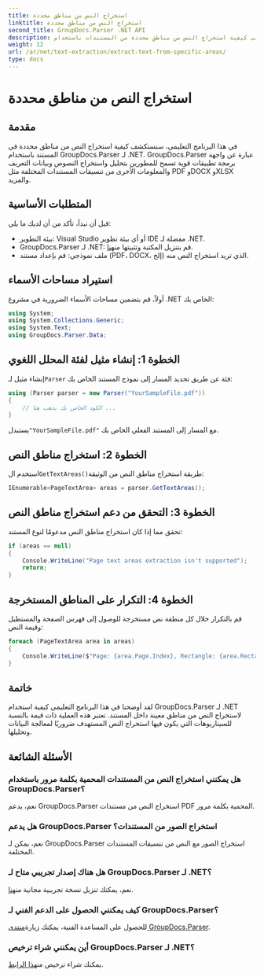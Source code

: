 ```yaml
---
title: استخراج النص من مناطق محددة
linktitle: استخراج النص من مناطق محددة
second_title: GroupDocs.Parser .NET API
description: تعرف على كيفية استخراج النص من مناطق محددة من المستندات باستخدام GroupDocs.Parser لـ .NET. دليل سهل خطوة بخطوة.
weight: 12
url: /ar/net/text-extraction/extract-text-from-specific-areas/
type: docs
---
```

# استخراج النص من مناطق محددة

## مقدمة
في هذا البرنامج التعليمي، سنستكشف كيفية استخراج النص من مناطق محددة في المستند باستخدام GroupDocs.Parser لـ .NET. GroupDocs.Parser عبارة عن واجهة برمجة تطبيقات قوية تسمح للمطورين بتحليل واستخراج النصوص وبيانات التعريف والمعلومات الأخرى من تنسيقات المستندات المختلفة مثل PDF وDOCX وXLSX والمزيد.
## المتطلبات الأساسية
قبل أن نبدأ، تأكد من أن لديك ما يلي:
- بيئة التطوير: Visual Studio أو أي بيئة تطوير IDE مفضلة لـ .NET.
-  GroupDocs.Parser لـ .NET: قم بتنزيل المكتبة وتثبيتها من[هنا](https://releases.groupdocs.com/parser/net/).
- ملف نموذجي: قم بإعداد مستند (PDF، DOCX، إلخ) الذي تريد استخراج النص منه.

## استيراد مساحات الأسماء
أولاً، قم بتضمين مساحات الأسماء الضرورية في مشروع .NET الخاص بك:
```csharp
using System;
using System.Collections.Generic;
using System.Text;
using GroupDocs.Parser.Data;
```
## الخطوة 1: إنشاء مثيل لفئة المحلل اللغوي
 إنشاء مثيل لـ`Parser` فئة عن طريق تحديد المسار إلى نموذج المستند الخاص بك:
```csharp
using (Parser parser = new Parser("YourSampleFile.pdf"))
{
    // الكود الخاص بك يذهب هنا ...
}
```
 يستبدل`"YourSampleFile.pdf"` مع المسار إلى المستند الفعلي الخاص بك.
## الخطوة 2: استخراج مناطق النص
 استخدم ال`GetTextAreas()`طريقة استخراج مناطق النص من الوثيقة:
```csharp
IEnumerable<PageTextArea> areas = parser.GetTextAreas();
```
## الخطوة 3: التحقق من دعم استخراج مناطق النص
تحقق مما إذا كان استخراج مناطق النص مدعومًا لنوع المستند:
```csharp
if (areas == null)
{
    Console.WriteLine("Page text areas extraction isn't supported");
    return;
}
```
## الخطوة 4: التكرار على المناطق المستخرجة
قم بالتكرار خلال كل منطقة نص مستخرجة للوصول إلى فهرس الصفحة والمستطيل وقيمة النص:
```csharp
foreach (PageTextArea area in areas)
{
    Console.WriteLine($"Page: {area.Page.Index}, Rectangle: {area.Rectangle}, Text: {area.Text}");
}
```

## خاتمة
لقد أوضحنا في هذا البرنامج التعليمي كيفية استخدام GroupDocs.Parser لـ .NET لاستخراج النص من مناطق معينة داخل المستند. تعتبر هذه العملية ذات قيمة بالنسبة للسيناريوهات التي يكون فيها استخراج النص المستهدف ضروريًا لمعالجة البيانات وتحليلها.

## الأسئلة الشائعة
### هل يمكنني استخراج النص من المستندات المحمية بكلمة مرور باستخدام GroupDocs.Parser؟
نعم، يدعم GroupDocs.Parser استخراج النص من مستندات PDF المحمية بكلمة مرور.
### هل يدعم GroupDocs.Parser استخراج الصور من المستندات؟
نعم، يمكن لـ GroupDocs.Parser استخراج الصور مع النص من تنسيقات المستندات المختلفة.
### هل هناك إصدار تجريبي متاح لـ GroupDocs.Parser لـ .NET؟
 نعم، يمكنك تنزيل نسخة تجريبية مجانية من[هنا](https://releases.groupdocs.com/).
### كيف يمكنني الحصول على الدعم الفني لـ GroupDocs.Parser؟
 للحصول على المساعدة الفنية، يمكنك زيارة[منتدى GroupDocs.Parser](https://forum.groupdocs.com/c/parser/17).
### أين يمكنني شراء ترخيص GroupDocs.Parser لـ .NET؟
 يمكنك شراء ترخيص من[هذا الرابط](https://purchase.groupdocs.com/buy).